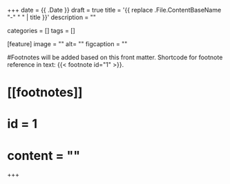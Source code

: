 +++
date = {{ .Date }}
draft = true
title = '{{ replace .File.ContentBaseName "-" " " | title }}'
description = ""

categories = []
tags = []

[feature]
  image = ""
  alt= ""
  figcaption = ""

#Footnotes will be added based on this front matter. Shortcode for footnote reference in text: {{< footnote id="1" >}}.

# [[footnotes]]
#   id = 1
#   content = ""

+++
